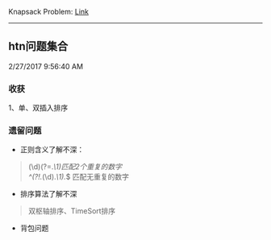 Knapsack Problem: [Link](http://love-oriented.com/pack/Index.html)


----------
## htn问题集合 ##

2/27/2017 9:56:40 AM 

### 收获 ###
1、单、双插入排序<br>
### 遗留问题 ###
- 正则含义了解不深：
>(\\d)(?=.*\\1)匹配2个重复的数字  
> ^(?!.*(\\d).*\\1).*$ 匹配无重复的数字

- 排序算法了解不深
>双枢轴排序、TimeSort排序

- 背包问题
